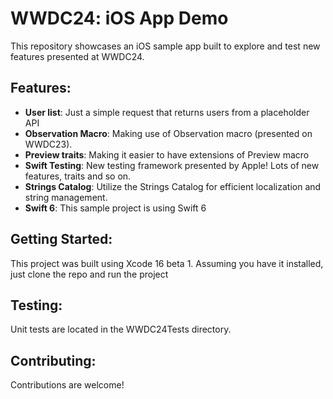 # WWDC24: iOS App Demo

This repository showcases an iOS sample app built to explore and test new features presented at WWDC24.

## Features:
- **User list**: Just a simple request that returns users from a placeholder API
- **Observation Macro**: Making use of Observation macro (presented on WWDC23).
- **Preview traits**: Making it easier to have extensions of Preview macro
- **Swift Testing**: New testing framework presented by Apple! Lots of new features, traits and so on.
- **Strings Catalog**: Utilize the Strings Catalog for efficient localization and string management.
- **Swift 6**: This sample project is using Swift 6

## Getting Started:
This project was built using Xcode 16 beta 1. Assuming you have it installed, just clone the repo and run the project

## Testing:
Unit tests are located in the WWDC24Tests directory.

## Contributing:
Contributions are welcome!

